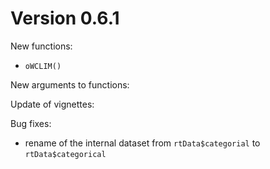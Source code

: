# Version 0.6.1
New functions: 

* `oWCLIM()`

New arguments to functions:

Update of vignettes:

Bug fixes:

* rename of the internal dataset from `rtData$categorial` to `rtData$categorical`